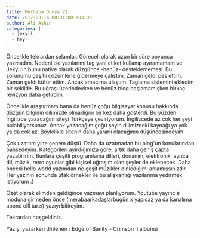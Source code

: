 ```yaml
---
title: Merhaba Dünya V2
date: 2017-03-14 08:31:00 +03:00
author: Ali Aşkın
categories: |-
  - jekyll
  - hey
---
```


Öncelikle tekrardan selamlar. Göreceli olarak uzun bir süre boyunca yazmadım. Nedeni ise yazılarımı tag yani etiket kullanıp ayıramamam ve Jekyll'ın bunu native olarak düzgünce -henüz- desteklememesi. Bu sorunumu çeşitli çözümlerle gidermeye çalıştım. Zaman geldi pes ettim. Zaman geldi küfür ettim. Ancak amacıma ulaştım. Taglama sistemini ekledim bir şekilde. Bu uğraşı üzerindeyken ve henüz blog başlamamışken birkaç revizyon daha getirdim.

Öncelikle araştırmam bana da henüz çoğu bilgisayar konusu hakkında düzgün bilginin dilimizde olmadığını bir kez daha gösterdi. Bu yüzden İngilizce yazacağım siteyi Türkçeye çeviriyorum. İngilizcede az çok her şeyi bulabiliyorsunuz. Ancak yazacağım çoğu şeyin dilimizdeki kaynağı ya yok ya da çok az. Böylelikle sitenin daha yararlı olacağının düşüncesindeyim.

Çok uzattım yine çenem düştü. Daha da uzatmadan bu blog'un konularından bahsedeyim. Kategorileri ayırdığımıza göre, artık daha geniş çapta yazabilirim. Bunlara çeşitli programlama dilleri, donanım, elektronik, ayrıca dil, müzik, retro oyunlar gibi kişisel uğraşım olan şeyler de eklenecek. Daha önceki hello world yazımdan ne çeşit müzikler dinlediğimi anlamışsınızdır. Her yazının sonunda ufak örnekler ile bu alışkanlığı yazılarıma yedirmek istiyorum :)

Özet olarak elimden geldiğince yazmayı planlıyorum. Youtube yayıncısı moduna girmeden önce (merabaarkadaşlarbugün x yapıcaz ya da kanalıma abone olll tarzı) yazıyı bitireyim. 

Tekrardan hoşgeldiniz.

Yazıyı yazarken dinlenen : Edge of Sanity - Crimson II albümü



